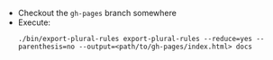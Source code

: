- Checkout the `gh-pages` branch somewhere
- Execute:  
  ```
  ./bin/export-plural-rules export-plural-rules --reduce=yes --parenthesis=no --output=<path/to/gh-pages/index.html> docs
  ```